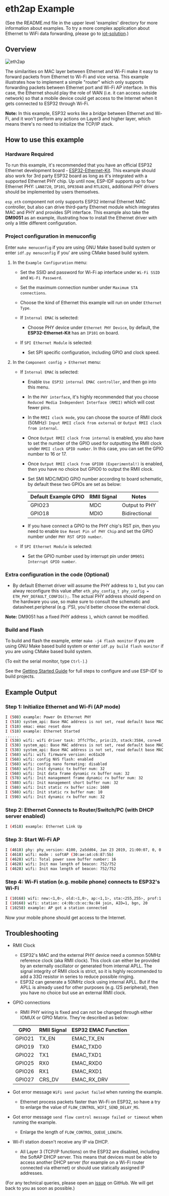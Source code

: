 # eth2ap Example
(See the README.md file in the upper level 'examples' directory for more information about examples. To try a more complex application about Ethernet to WiFi data forwarding, please go to [iot-solution](https://github.com/espressif/esp-iot-solution/tree/master/examples/eth2wifi).)

## Overview
![eth2ap](eth2ap.png)

The similarities on MAC layer between Ethernet and Wi-Fi make it easy to forward packets from Ethernet to Wi-Fi and vice versa. This example illustrates how to implement a simple "router" which only supports forwarding packets between Ethernet port and Wi-Fi AP interface. In this case, the Ethernet should play the role of WAN (i.e. it can access outside network) so that a mobile device could get access to the Internet when it gets connected to ESP32 through Wi-Fi.

**Note:** In this example, ESP32 works like a *bridge* between Ethernet and Wi-Fi, and it won't perform any actions on Layer3 and higher layer, which means there's no need to initialize the TCP/IP stack.

## How to use this example

### Hardware Required

To run this example, it's recommended that you have an official ESP32 Ethernet development board - [ESP32-Ethernet-Kit](https://docs.espressif.com/projects/esp-idf/en/latest/hw-reference/get-started-ethernet-kit.html). This example should also work for 3rd party ESP32 board as long as it's integrated with a supported Ethernet PHY chip. Up until now, ESP-IDF supports up to four Ethernet PHY: `LAN8720`, `IP101`, `DP83848` and `RTL8201`, additional PHY drivers should be implemented by users themselves.

`esp_eth` component not only supports ESP32 internal Ethernet MAC controller, but also can drive third-party Ethernet module which integrates MAC and PHY and provides SPI interface. This example also take the **DM9051** as an example, illustrating how to install the Ethernet driver with only a little different configuration.

### Project configuration in menuconfig

Enter `make menuconfig` if you are using GNU Make based build system or enter `idf.py menuconfig` if you' are using CMake based build system.

1. In the `Example Configuration` menu:
    * Set the SSID and password for Wi-Fi ap interface under `Wi-Fi SSID` and `Wi-Fi Password`.
    * Set the maximum connection number under `Maximum STA connections`.
    * Choose the kind of Ethernet this example will run on under `Ethernet Type`.
    * If `Internal EMAC` is selected:
        * Choose PHY device under `Ethernet PHY Device`, by default, the **ESP32-Ethernet-Kit** has an `IP101` on board.

    * If `SPI Ethernet Module` is selected:
        * Set SPI specific configuration, including GPIO and clock speed.

2. In the `Component config > Ethernet` menu:
    * If `Internal EMAC` is selected:
        * Enable `Use ESP32 internal EMAC controller`, and then go into this menu.
        * In the `PHY interface`, it's highly recommended that you choose `Reduced Media Independent Interface (RMII)` which will cost fewer pins.
        * In the `RMII clock mode`, you can choose the source of RMII clock (50MHz): `Input RMII clock from external` or `Output RMII clock from internal`.
        * Once `Output RMII clock from internal` is enabled, you also have to set the number of the GPIO used for outputting the RMII clock under `RMII clock GPIO number`. In this case, you can set the GPIO number to 16 or 17.
        * Once `Output RMII clock from GPIO0 (Experimental!)` is enabled, then you have no choice but GPIO0 to output the RMII clock.
        * Set SMI MDC/MDIO GPIO number according to board schematic, by default these two GPIOs are set as below:

            | Default Example GPIO | RMII Signal | Notes         |
            | -------------------- | ----------- | ------------- |
            | GPIO23               | MDC         | Output to PHY |
            | GPIO18               | MDIO        | Bidirectional |

        * If you have connect a GPIO to the PHY chip's RST pin, then you need to enable `Use Reset Pin of PHY Chip` and set the GPIO number under `PHY RST GPIO number`.

    * If `SPI Ethernet Module` is selected:
        * Set the GPIO number used by interrupt pin under `DM9051 Interrupt GPIO number`.

### Extra configuration in the code (Optional)

* By default Ethernet driver will assume the PHY address to `1`, but you can alway reconfigure this value after `eth_phy_config_t phy_config = ETH_PHY_DEFAULT_CONFIG();`. The actual PHY address should depend on the hardware you use, so make sure to consult the schematic and datasheet.peripheral (e.g. I²S), you'd better choose the external clock.

**Note:** DM9051 has a fixed PHY address `1`, which cannot be modified.

### Build and Flash

To build and flash the example, enter `make -j4 flash monitor` if you are using GNU Make based build system or enter `idf.py build flash monitor` if you are using CMake based build system.

(To exit the serial monitor, type ``Ctrl-]``.)

See the [Getting Started Guide](https://docs.espressif.com/projects/esp-idf/en/latest/get-started/index.html) for full steps to configure and use ESP-IDF to build projects.

## Example Output

### Step 1: Initialize Ethernet and Wi-Fi (AP mode)

```bash
I (508) example: Power On Ethernet PHY
I (518) system_api: Base MAC address is not set, read default base MAC address from BLK0 of EFUSE
I (518) emac: emac reset done
I (518) example: Ethernet Started
......
I (538) wifi: wifi driver task: 3ffc7fbc, prio:23, stack:3584, core=0
I (538) system_api: Base MAC address is not set, read default base MAC address from BLK0 of EFUSE
I (538) system_api: Base MAC address is not set, read default base MAC address from BLK0 of EFUSE
I (568) wifi: wifi firmware version: ec61a20
I (568) wifi: config NVS flash: enabled
I (568) wifi: config nano formating: disabled
I (568) wifi: Init dynamic tx buffer num: 32
I (568) wifi: Init data frame dynamic rx buffer num: 32
I (578) wifi: Init management frame dynamic rx buffer num: 32
I (588) wifi: Init management short buffer num: 32
I (588) wifi: Init static rx buffer size: 1600
I (588) wifi: Init static rx buffer num: 10
I (598) wifi: Init dynamic rx buffer num: 32
```

### Step 2: Ethernet Connects to Router/Switch/PC (with DHCP server enabled)

```bash
I (4518) example: Ethernet Link Up
```

### Step 3: Start Wi-Fi AP

```bash
I (4618) phy: phy_version: 4100, 2a5dd04, Jan 23 2019, 21:00:07, 0, 0
I (4618) wifi: mode : softAP (30:ae:a4:c6:87:5b)
I (4628) wifi: Total power save buffer number: 16
I (4628) wifi: Init max length of beacon: 752/752
I (4628) wifi: Init max length of beacon: 752/752
```

### Step 4: Wi-Fi station (e.g. mobile phone) connects to ESP32's Wi-Fi

```bash
I (10168) wifi: new:<1,0>, old:<1,0>, ap:<1,1>, sta:<255,255>, prof:1
I (10168) wifi: station: c4:0b:cb:ec:9a:84 join, AID=1, bgn, 20
I (10258) example: AP got a station connected
```

Now your mobile phone should get access to the Internet.

## Troubleshooting

* RMII Clock
    * ESP32's MAC and the external PHY device need a common 50MHz reference clock (aka RMII clock). This clock can either be provided by an externally oscillator or generated from internal APLL. The signal integrity of RMII clock is strict, so it is highly recommended to add a 33Ω resistor in series to reduce possible ringing.
    * ESP32 can generate a 50MHz clock using internal APLL. But if the APLL is already used for other purposes (e.g. I2S peripheral), then you have no choice but use an external RMII clock.

* GPIO connections
    * RMII PHY wiring is fixed and can not be changed through either IOMUX or GPIO Matrix. They're described as below:

  | GPIO   | RMII Signal | ESP32 EMAC Function |
  | ------ | ----------- | ------------------- |
  | GPIO21 | TX_EN       | EMAC_TX_EN          |
  | GPIO19 | TX0         | EMAC_TXD0           |
  | GPIO22 | TX1         | EMAC_TXD1           |
  | GPIO25 | RX0         | EMAC_RXD0           |
  | GPIO26 | RX1         | EMAC_RXD1           |
  | GPIO27 | CRS_DV      | EMAC_RX_DRV         |

* Got error message `WiFi send packet failed` when running the example.
    * Ethernet process packets faster than Wi-Fi on ESP32, so have a try to enlarge the value of `FLOW_CONTROL_WIFI_SEND_DELAY_MS`.

* Got error message `send flow control message failed or timeout` when running the example.
    * Enlarge the length of `FLOW_CONTROL_QUEUE_LENGTH`.

* Wi-Fi station doesn't receive any IP via DHCP.
    * All Layer 3 (TCP/IP functions) on the ESP32 are disabled, including the SoftAP DHCP server. This means that devices must be able to access another DHCP server (for example on a Wi-Fi router connected via ethernet) or should use statically assigned IP addresses.

(For any technical queries, please open an [issue](https://github.com/espressif/esp-idf/issues) on GitHub. We will get back to you as soon as possible.)
